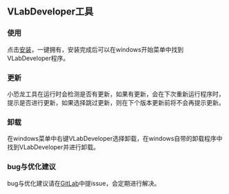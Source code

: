 ## VLabDeveloper工具

### 使用
点击[安装][1]，一键拥有，安装完成后可以在windows开始菜单中找到VLabDeveloper程序。

### 更新
小恐龙工具在运行时会检测是否有更新，如果有更新，会在下次重新运行程序时，提示是否进行更新，如果选择跳过更新，则在下个版本更新前将不会再提示更新。

### 卸载
在windows菜单中右键VLabDeveloper选择卸载，在windows自带的卸载程序中找到VLabDeveloper并进行卸载。

### bug与优化建议

bug与优化建议请在[GitLab](http://git.sdp.nd/VLabEquipments/vlabdeveloper/-/issues)中提issue，会定期进行解决。




[1]: https://hohiyi.github.io/VLabDeveloper/VLabDeveloper.application